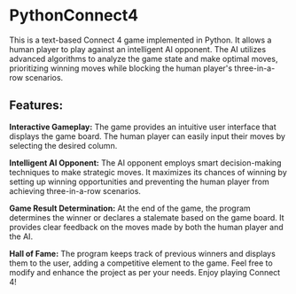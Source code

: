 # PythonConnect4

This is a text-based Connect 4 game implemented in Python. It allows a human player to play against an intelligent AI opponent. The AI utilizes advanced algorithms to analyze the game state and make optimal moves, prioritizing winning moves while blocking the human player's three-in-a-row scenarios.

## Features:

**Interactive Gameplay:** The game provides an intuitive user interface that displays the game board. The human player can easily input their moves by selecting the desired column.

**Intelligent AI Opponent:** The AI opponent employs smart decision-making techniques to make strategic moves. It maximizes its chances of winning by setting up winning opportunities and preventing the human player from achieving three-in-a-row scenarios.

**Game Result Determination:** At the end of the game, the program determines the winner or declares a stalemate based on the game board. It 
provides clear feedback on the moves made by both the human player and the AI.

**Hall of Fame:** The program keeps track of previous winners and displays them to the user, adding a competitive element to the game.
Feel free to modify and enhance the project as per your needs. Enjoy playing Connect 4!


